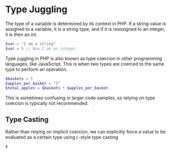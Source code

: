 # Type Juggling

The type of a variable is determined by its context in PHP. If a string value is assigned to a variable, it is a string type, and if it is reassigned to an integer, it is then an int.

```php
$var = "I am a string"
$var = 5 // Now I am an integer
```

Type juggling in PHP is also known as type coercion in other programming languages, like JavaScript. This is when two types are coerced to the same type to perform an operation.

```php
$baskets = 5
$apples_per_basket = "3"
$total_apples = $baskets * $apples_per_basket
```

This is sometimes confusing in larger code samples, so relying on type coercion is typically not recommended.

## Type Casting

Rather than relying on implicit coercion, we can explicitly force a value to be evaluated as a certain type using `C`-style type casting

```php
$
```
